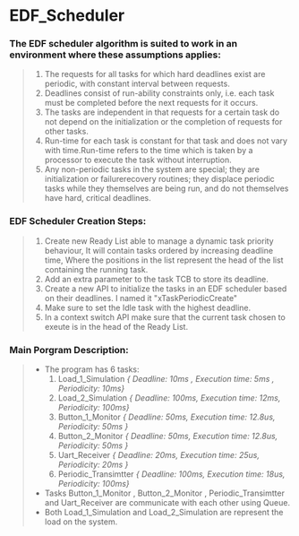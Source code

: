 # EDF_Scheduler 
### The EDF scheduler algorithm is suited to work in an environment where these assumptions applies:
  > 1) The requests for all tasks for which hard deadlines exist are periodic, with constant interval between requests.
  > 2) Deadlines consist of run-ability constraints only, i.e. each task must be completed before the next requests for it occurs.
  > 3) The tasks are independent in that requests for a certain task do not depend on the initialization or the completion of requests for other tasks.
  > 4) Run-time for each task is constant for that task and does not vary with time.Run-time refers to the time which is taken by a processor to execute the task without interruption.
  > 5) Any non-periodic tasks in the system are special; they are initialization or failurerecovery routines; they displace periodic tasks while they themselves are being run, and do not themselves have hard, critical deadlines.
### EDF Scheduler Creation Steps:
  > 1) Create new Ready List able to manage a dynamic task priority behaviour, It will contain tasks ordered by increasing deadline time, Where the positions in the list represent the head of the list containing the running task.
  > 2) Add an extra parameter to the task TCB to store its deadline.
  > 3) Create a new API to initialize the tasks in an EDF scheduler based on their deadlines. I named it "xTaskPeriodicCreate"
  > 4) Make sure to set the Idle task with the highest deadline.
  > 5) In a context switch API make sure that the current task chosen to exeute is in the head of the Ready List.
### Main Porgram Description:
  > - The program has 6 tasks:
  >   1) Load_1_Simulation _{ Deadline: 10ms , Execution time: 5ms , Periodicity: 10ms}_
  >   2) Load_2_Simulation _{ Deadline: 100ms, Execution time: 12ms, Periodicity: 100ms}_
  >   3) Button_1_Monitor _{ Deadline: 50ms, Execution time: 12.8us, Periodicity: 50ms }_
  >   4) Button_2_Monitor _{ Deadline: 50ms, Execution time: 12.8us, Periodicity: 50ms }_
  >   5) Uart_Receiver _{ Deadline: 20ms, Execution time: 25us, Periodicity: 20ms }_
  >   6) Periodic_Transimtter _{ Deadline: 100ms, Execution time: 18us, Periodicity: 100ms}_
  > - Tasks Button_1_Monitor , Button_2_Monitor , Periodic_Transimtter and Uart_Receiver are communicate with each other using Queue.
  > - Both Load_1_Simulation and Load_2_Simulation are represent the load on the system.

